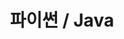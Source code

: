 ---
title: "파이썬 / Java"
layout: category
permalink: /python-java
author_profile: true
taxonomy: 파이썬 / Java
sidebar:
  nav: "categories"
---